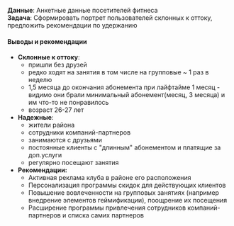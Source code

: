 **Данные**: Анкетные данные посетителей фитнеса  
**Задача**: Сформировать портрет пользователей склонных к оттоку, предложить рекомендации по удержанию  
#### Выводы и рекомендации
* **Склонные к оттоку**:
   * пришли без друзей
   * редко ходят на занятия в том числе на групповые ~ 1 раз в неделю
   * 1,5 месяца до окончания абонемента при лайфтайме 1 месяц - видимо они брали минимальный абонемент(месяц, 3 месяца)
     и им что-то не понравилось
   * возраст 26-27 лет
* **Надежные**: 
   * жители района
   * сотрудники компаний-партнеров
   * занимаются с друзьями
   * постоянные клиенты с "длинным" абонементом и платящие за доп.услуги
   * регулярно посещают занятия
* **Рекомендации:**
   * Активная реклама клуба в районе его расположения
   * Персонализация программы скидок для действующих клиентов
   * Повышение вовлеченности на групповых занятиях (например внедрение элементов геймификации), поощрение их посещения
   * Расширение программы привлечения сотрудников компаний-партнеров и списка самих партнеров